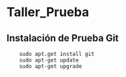 # Taller_Prueba

## Instalación de Prueba Git

		sudo apt.get install git
        sudo apt-get update
      	sudo apt-get upgrade
